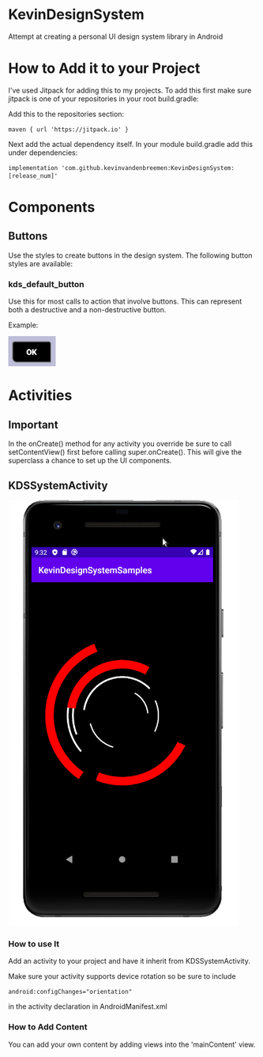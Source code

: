 # KevinDesignSystem
Attempt at creating a personal UI design system library in Android

# How to Add it to your Project
I've used Jitpack for adding this to my projects.  To add this first make sure jitpack is one of your repositories in your root build.gradle:

Add this to the repositories section:

```
maven { url 'https://jitpack.io' }
```

Next add the actual dependency itself.  In your module build.gradle add this under dependencies:

```
implementation 'com.github.kevinvandenbreemen:KevinDesignSystem:[release_num]'
```

# Components

## Buttons

Use the styles to create buttons in the design system.  The following button styles are available:

### kds_default_button

Use this for most calls to action that involve buttons.  This can represent both a destructive and a non-destructive button.

Example:

![](./docs/res/KDSDefaultButton.png)

# Activities

## Important
In the onCreate() method for any activity you override be sure to call setContentView() first before calling super.onCreate().  This will give the superclass a chance to set up the UI components.

## KDSSystemActivity

![](./docs/res/KDSSystemActivity.png)

### How to use It
Add an activity to your project and have it inherit from KDSSystemActivity.

Make sure your activity supports device rotation so be sure to include

```
android:configChanges="orientation"
```

in the activity declaration in AndroidManifest.xml

### How to Add Content
You can add your own content by adding views into the 'mainContent' view.